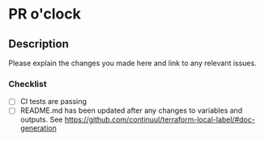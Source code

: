 # PR o'clock

## Description

Please explain the changes you made here and link to any relevant issues.

### Checklist

- [ ] CI tests are passing
- [ ] README.md has been updated after any changes to variables and outputs. See https://github.com/continuul/terraform-local-label/#doc-generation
